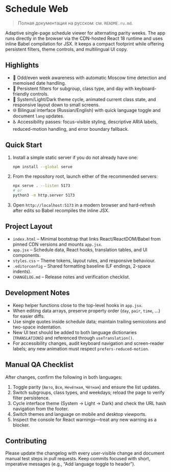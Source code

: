 # Schedule Web

> Полная документация на русском: см. `README.ru.md`.

Adaptive single-page schedule viewer for alternating parity weeks. The app runs directly in the browser via the CDN-hosted React 18 runtime and uses inline Babel compilation for JSX. It keeps a compact footprint while offering persistent filters, theme controls, and multilingual UI copy.

## Highlights

- 📅 Odd/even week awareness with automatic Moscow time detection and memoised date handling.
- 🎯 Persistent filters for subgroup, class type, and day with keyboard-friendly controls.
- 🎨 System/Light/Dark theme cycle, animated current class state, and responsive layout down to small screens.
- 🌐 Bilingual interface (Russian/English) with quick language toggle and document `lang` updates.
- ♿ Accessibility passes: focus-visible styling, descriptive ARIA labels, reduced-motion handling, and error boundary fallback.

## Quick Start

1. Install a simple static server if you do not already have one:
   ```bash
   npm install --global serve
   ```

2. From the repository root, launch either of the recommended servers:
   ```bash
   npx serve . --listen 5173
   # or
   python3 -m http.server 5173
   ```

3. Open `http://localhost:5173` in a modern browser and hard-refresh after edits so Babel recompiles the inline JSX.

## Project Layout

- `index.html` – Minimal bootstrap that links React/ReactDOM/Babel from pinned CDN versions and mounts `app.jsx`.
- `app.jsx` – Schedule data, React hooks, translation tables, and UI components.
- `styles.css` – Theme tokens, layout rules, and responsive behaviour.
- `.editorconfig` – Shared formatting baseline (LF endings, 2-space indents).
- `CHANGELOG.md` – Release notes and verification checklist.

## Development Notes

- Keep helper functions close to the top-level hooks in `app.jsx`.
- When editing data arrays, preserve property order (`day`, `pair`, `time`, …) for easier diffs.
- Use single quotes inside schedule data; maintain trailing semicolons and two-space indentation.
- New UI text should be added to both language dictionaries (`TRANSLATIONS`) and referenced through `useTranslation()`.
- For accessibility changes, audit keyboard navigation and screen-reader labels; any new animation must respect `prefers-reduced-motion`.

## Manual QA Checklist

After changes, confirm the following in both languages:

1. Toggle parity (`Авто`, `Все`, `Нечётная`, `Чётная`) and ensure the list updates.
2. Switch subgroups, class types, and weekdays; reload the page to verify filter persistence.
3. Cycle interface theme (System → Light → Dark) and check the URL hash navigation from the footer.
4. Switch themes and language on mobile and desktop viewports.
5. Inspect the console for React warnings—treat any new warning as a blocker.

## Contributing

Please update the changelog with every user-visible change and document manual test steps in pull requests. Keep commits focused with short, imperative messages (e.g., “Add language toggle to header”).
